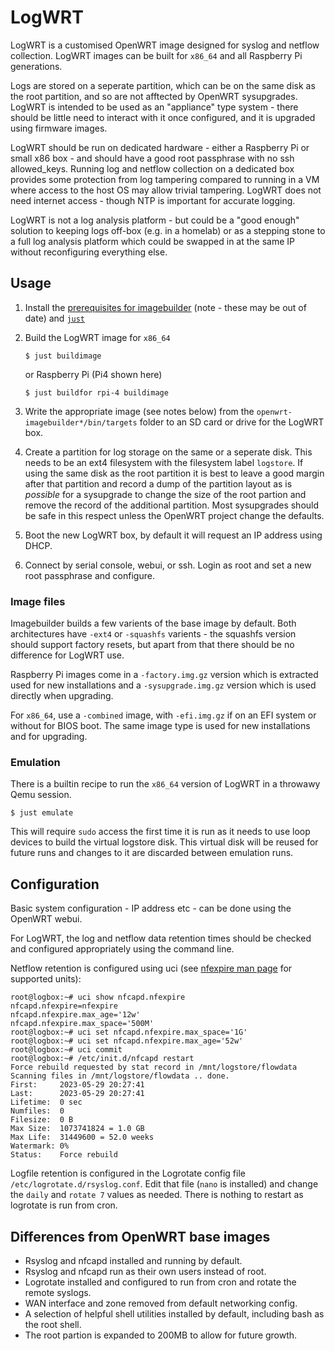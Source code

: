 # LogWRT

LogWRT is a customised OpenWRT image designed for syslog and netflow collection. LogWRT images can be built for `x86_64` and all Raspberry Pi generations.

Logs are stored on a seperate partition, which can be on the same disk as the root partition, and so are not afftected by OpenWRT sysupgrades.
LogWRT is intended to be used as an "appliance" type system - there should be little need to interact with it once configured, and it is upgraded using firmware images.

LogWRT should be run on dedicated hardware - either a Raspberry Pi or small x86 box - and should have a good root passphrase with no ssh allowed_keys. Running log and netflow collection on a dedicated box provides some protection from log tampering compared to running in a VM where access to the host OS may allow trivial tampering. LogWRT does not need internet access - though NTP is important for accurate logging.

LogWRT is not a log analysis platform - but could be a "good enough" solution to keeping logs off-box (e.g. in a homelab) or as a stepping stone to a full log analysis platform which could be swapped in at the same IP without reconfiguring everything else.

## Usage

1. Install the [prerequisites for imagebuilder](https://openwrt.org/docs/guide-user/additional-software/imagebuilder) (note - these may be out of date) and [`just`](https://github.com/casey/just#readme)
1. Build the LogWRT image for `x86_64`

    ```
    $ just buildimage
    ```
    or Raspberry Pi (Pi4 shown here)
    ```
    $ just buildfor rpi-4 buildimage
    ```

3. Write the appropriate image (see notes below) from the `openwrt-imagebuilder*/bin/targets` folder to an SD card or drive for the LogWRT box.
4. Create a partition for log storage on the same or a seperate disk. This needs to be an ext4 filesystem with the filesystem label `logstore`. If using the same disk as the root partition it is best to leave a good margin after that partition and record a dump of the partition layout as is *possible* for a sysupgrade to change the size of the root partion and remove the record of the additional partition. Most sysupgrades should be safe in this respect unless the OpenWRT project change the defaults.
5. Boot the new LogWRT box, by default it will request an IP address using DHCP.
6. Connect by serial console, webui, or ssh. Login as root and set a new root passphrase and configure.

### Image files
Imagebuilder builds a few varients of the base image by default. Both architectures have `-ext4` or `-squashfs` varients - the squashfs version should support factory resets, but apart from that there should be no difference for LogWRT use.

Raspberry Pi images come in a `-factory.img.gz` version which is extracted used for new installations and a `-sysupgrade.img.gz` version which is used directly when upgrading.

For `x86_64`, use a `-combined` image, with `-efi.img.gz` if on an EFI system or without for BIOS boot. The same image type is used for new installations and for upgrading.

### Emulation
There is a builtin recipe to run the `x86_64` version of LogWRT in a throwawy Qemu session.
```
$ just emulate
```
This will require `sudo` access the first time it is run as it needs to use loop devices to build the virtual logstore disk. This virtual disk will be reused for future runs and changes to it are discarded between emulation runs.

## Configuration
Basic system configuration - IP address etc - can be done using the OpenWRT webui.

For LogWRT, the log and netflow data retention times should be checked and configured appropriately using the command line.

Netflow retention is configured using uci (see [nfexpire man page](https://manpages.debian.org/bullseye/nfdump/nfexpire.1.en.html#s) for supported units):
```
root@logbox:~# uci show nfcapd.nfexpire
nfcapd.nfexpire=nfexpire
nfcapd.nfexpire.max_age='12w'
nfcapd.nfexpire.max_space='500M'
root@logbox:~# uci set nfcapd.nfexpire.max_space='1G'
root@logbox:~# uci set nfcapd.nfexpire.max_age='52w'
root@logbox:~# uci commit
root@logbox:~# /etc/init.d/nfcapd restart
Force rebuild requested by stat record in /mnt/logstore/flowdata
Scanning files in /mnt/logstore/flowdata .. done.
First:     2023-05-29 20:27:41
Last:      2023-05-29 20:27:41
Lifetime:  0 sec
Numfiles:  0
Filesize:  0 B
Max Size:  1073741824 = 1.0 GB
Max Life:  31449600 = 52.0 weeks
Watermark: 0%
Status:    Force rebuild
```

Logfile retention is configured in the Logrotate config file `/etc/logrotate.d/rsyslog.conf`. Edit that file (`nano` is installed) and change the `daily` and `rotate 7` values as needed. There is nothing to restart as logrotate is run from cron.

## Differences from OpenWRT base images

* Rsyslog and nfcapd installed and running by default.
* Rsyslog and nfcapd run as their own users instead of root.
* Logrotate installed and configured to run from cron and rotate the remote syslogs.
* WAN interface and zone removed from default networking config.
* A selection of helpful shell utilities installed by default, including bash as the root shell.
* The root partion is expanded to 200MB to allow for future growth.
